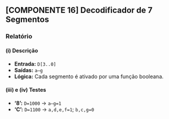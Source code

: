 ## [COMPONENTE 16] Decodificador de 7 Segmentos

### Relatório

#### (i) Descrição
- **Entrada:** `D[3..0]`  
- **Saídas:** `a–g`  
- **Lógica:** Cada segmento é ativado por uma função booleana.

#### (iii) e (iv) Testes
- **‘8’:** `D=1000` → `a–g=1`  
- **‘C’:** `D=1100` → `a,d,e,f=1`; `b,c,g=0`
